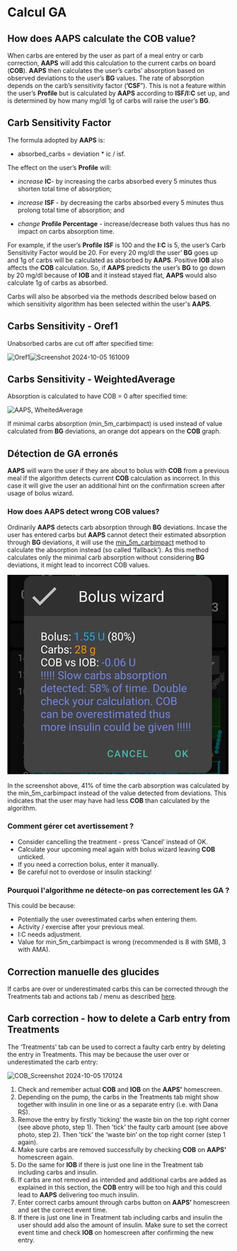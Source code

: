 # Calcul GA

## How does AAPS calculate the COB value?

When carbs are entered by the user as part of a meal entry or carb correction, **AAPS** will add this calculation to the current carbs on board (**COB**). **AAPS** then calculates the user’s carbs’ absorption based on observed deviations to the user’s **BG** values. The rate of absorption depends on the carb’s sensitivity factor (**’CSF**”). This is not a feature within the user’s **Profile**  but is calculated by **AAPS** according to **ISF/I:C** set up, and is determined by how many mg/dl 1g of carbs will raise the user’s **BG**.

## Carb Sensitivity Factor

The formula adopted by **AAPS** is:

- absorbed_carbs = deviation * ic / isf.

The effect on the user’s **Profile** will:

- _increase_ **IC**- by increasing the carbs absorbed every 5 minutes thus shorten total time of absorption;

- _increase_ **ISF** - by decreasing the carbs absorbed every 5 minutes thus prolong total time of absorption; and

- _change_ **Profile Percentage** -  increase/decrease both values thus has no impact on carbs absorption time.

For example, if the user’s  **Profile**  **ISF** is 100 and the **I:C** is 5, the user’s Carb Sensitivity Factor would be 20. For every 20 mg/dl the user’ **BG** goes up and 1g of carbs will be calculated as absorbed by **AAPS**. Positive **IOB** also affects the **COB** calculation. So, if **AAPS**  predicts the user’s **BG** to go down by 20 mg/dl because of **IOB** and it instead stayed flat, **AAPS**  would also calculate 1g of carbs as absorbed.

Carbs will also be absorbed via the methods described below based on which sensitivity algorithm has been selected within the user's **AAPS**.

## Carbs Sensitivity - Oref1

Unabsorbed carbs are cut off after specified time:

![Oref1](../images/cob_oref0_orange_II.png)![Screenshot 2024-10-05 161009](https://github.com/user-attachments/assets/e4eb93b2-bc93-462d-b4d6-854bb9264953)


## Carbs Sensitivity - WeightedAverage

Absorption is calculated to have COB = 0 after specified time:

![AAPS, WheitedAverage](../images/cob_aaps2_orange_II.png)

If minimal carbs absorption (min_5m_carbimpact) is used instead of value calculated from **BG** deviations, an orange dot appears on the **COB** graph.


## Détection de GA erronés

**AAPS**  will warn the user if they are about to bolus with **COB** from a previous meal if the algorithm detects current **COB** calculation as incorrect. In this case it will give the user an additional hint on the confirmation screen after usage of bolus wizard.

### How does AAPS detect wrong COB values?

Ordinarily __AAPS__ detects carb absorption through **BG** deviations. Incase the user has entered carbs but **AAPS** cannot detect their estimated absorption through **BG** deviations, it will use the [min_5m_carbimpact](../SettingUpAaps/Preferences.md#min_5m_carbimpact) method to calculate the absorption instead (so called ‘fallback’). As this method calculates only the minimal carb absorption without considering **BG** deviations, it might lead to incorrect COB values.

![Hint on wrong COB value](../images/Calculator_SlowCarbAbsorption.png)

In the screenshot above, 41% of time the carb absorption was calculated by the min_5m_carbimpact instead of the value detected from deviations. This indicates that the user may have had less **COB** than calculated by the algorithm.

### Comment gérer cet avertissement ?

- Consider cancelling the treatment - press ‘Cancel’ instead of OK.
- Calculate your upcoming meal again with bolus wizard leaving **COB** unticked.
- If you need a correction bolus, enter it manually.
- Be careful not to overdose or insulin stacking!


### Pourquoi l'algorithme ne détecte-on pas correctement les GA ?

This could be because:
- Potentially the user overestimated carbs when entering them.
- Activity / exercise after your previous meal.
- I:C needs adjustment.
- Value for min_5m_carbimpact is wrong (recommended is 8 with SMB, 3 with AMA).


## Correction manuelle des glucides

If carbs are over or underestimated carbs this can be corrected through the Treatments tab and actions tab / menu as described [here](../DailyLifeWithAaps/AapsScreens.md#bolus--carbs).


## Carb correction - how to delete a Carb entry from Treatments


The ‘Treatments’ tab can be used to correct a faulty carb entry by deleting the entry in Treatments. This may be because the user over or underestimated the carb entry:

![COB_Screenshot 2024-10-05 170124](https://github.com/user-attachments/assets/e123d85d-907e-4545-bf1b-09fee4d42555)

1. Check and remember actual **COB** and **IOB** on the **AAPS'** homescreen.
2. Depending on the pump, the carbs in the Treatments tab might show together with insulin in one line or as a separate entry (i.e. with Dana RS).
3. Remove the entry by firstly 'ticking' the waste bin on the top right corner (see above photo, step 1). Then 'tick' the faulty carb amount (see above photo, step 2). Then 'tick' the ‘waste bin’ on the top right corner (step 1 again).
4. Make sure carbs are removed successfully by checking **COB** on **AAPS’** homescreen again.
5. Do the same for **IOB** if there is just one line in the Treatment tab including carbs and insulin.
6. If carbs are not removed as intended and additional carbs are added as explained in this section, the **COB** entry will be too high and this could lead to **AAPS** delivering too much insulin.
7. Enter correct carbs amount through carbs button on **AAPS’** homescreen and set the correct event time.
8. If there is just one line in Treatment tab including carbs and insulin the user should add also the amount of insulin. Make sure to set the correct event time and check **IOB** on homescreen after confirming the new entry.

